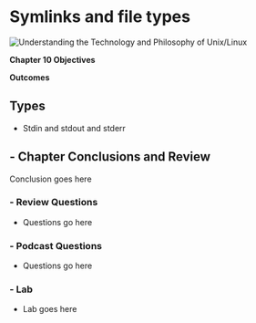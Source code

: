 # Symlinks and file types
![Understanding the Technology and Philosophy of Unix/Linux](http://imgs.xkcd.com/comics/2038.png "Understanding the Technology and Philosophy of Unix/Linux")

__Chapter 10 Objectives__



__Outcomes__

## Types

  * Stdin and stdout and stderr

## - Chapter Conclusions and Review

  Conclusion goes here

### - Review Questions

  * Questions go here

### - Podcast Questions

 * Questions go here

### - Lab

 * Lab goes here 